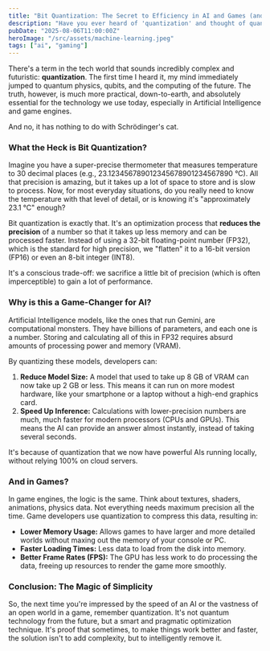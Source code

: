 ```yaml
---
title: "Bit Quantization: The Secret to Efficiency in AI and Games (and No, It's Not Quantum!)"
description: "Have you ever heard of 'quantization' and thought of quantum computers? Hold on. The technique used in AI and games is something else, and it's the reason why your models and games run so fast."
pubDate: "2025-08-06T11:00:00Z"
heroImage: "/src/assets/machine-learning.jpeg"
tags: ["ai", "gaming"]
---
```


There's a term in the tech world that sounds incredibly complex and futuristic: **quantization**. The first time I heard it, my mind immediately jumped to quantum physics, qubits, and the computing of the future. The truth, however, is much more practical, down-to-earth, and absolutely essential for the technology we use today, especially in Artificial Intelligence and game engines.

And no, it has nothing to do with Schrödinger's cat.

### What the Heck is Bit Quantization?

Imagine you have a super-precise thermometer that measures temperature to 30 decimal places (e.g., 23.123456789012345678901234567890 °C). All that precision is amazing, but it takes up a lot of space to store and is slow to process. Now, for most everyday situations, do you really need to know the temperature with that level of detail, or is knowing it's "approximately 23.1 °C" enough?

Bit quantization is exactly that. It's an optimization process that **reduces the precision** of a number so that it takes up less memory and can be processed faster. Instead of using a 32-bit floating-point number (FP32), which is the standard for high precision, we "flatten" it to a 16-bit version (FP16) or even an 8-bit integer (INT8).

It's a conscious trade-off: we sacrifice a little bit of precision (which is often imperceptible) to gain a lot of performance.

### Why is this a Game-Changer for AI?

Artificial Intelligence models, like the ones that run Gemini, are computational monsters. They have billions of parameters, and each one is a number. Storing and calculating all of this in FP32 requires absurd amounts of processing power and memory (VRAM).

By quantizing these models, developers can:

1.  **Reduce Model Size:** A model that used to take up 8 GB of VRAM can now take up 2 GB or less. This means it can run on more modest hardware, like your smartphone or a laptop without a high-end graphics card.
2.  **Speed Up Inference:** Calculations with lower-precision numbers are much, much faster for modern processors (CPUs and GPUs). This means the AI can provide an answer almost instantly, instead of taking several seconds.

It's because of quantization that we now have powerful AIs running locally, without relying 100% on cloud servers.

### And in Games?

In game engines, the logic is the same. Think about textures, shaders, animations, physics data. Not everything needs maximum precision all the time. Game developers use quantization to compress this data, resulting in:

-   **Lower Memory Usage:** Allows games to have larger and more detailed worlds without maxing out the memory of your console or PC.
-   **Faster Loading Times:** Less data to load from the disk into memory.
-   **Better Frame Rates (FPS):** The GPU has less work to do processing the data, freeing up resources to render the game more smoothly.

### Conclusion: The Magic of Simplicity

So, the next time you're impressed by the speed of an AI or the vastness of an open world in a game, remember quantization. It's not quantum technology from the future, but a smart and pragmatic optimization technique. It's proof that sometimes, to make things work better and faster, the solution isn't to add complexity, but to intelligently remove it.
